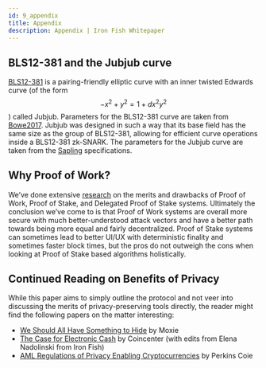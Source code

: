 ```yaml
---
id: 9_appendix
title: Appendix
description: Appendix | Iron Fish Whitepaper
---
```


## BLS12-381 and the Jubjub curve
[BLS12-381](https://github.com/zkcrypto/pairing/tree/e72660056e00c93d6b054dfb08ff34a1c67cb799/src/bls12_381) is a pairing-friendly elliptic curve with an inner twisted Edwards curve (of the form $$−x^2 + y^2 = 1 + dx^2y^2$$) called Jubjub. Parameters for the BLS12-381 curve are taken from [Bowe2017](https://github.com/ebfull/pairing/tree/e72660056e00c93d6b054dfb08ff34a1c67cb799/src/bls12_381). Jubjub was designed in such a way that its base field has the same size as the group of BLS12-381, allowing for efficient curve operations inside a BLS12-381 zk-SNARK. The parameters for the Jubjub curve are taken from the [Sapling](https://github.com/zcash/zips/blob/master/protocol/sapling.pdf) specifications.

## Why Proof of Work?
We’ve done extensive [research](https://www.notion.so/beanstalk/Why-PoW-is-a-Great-Choice-For-New-Layer-1-Blockchains-04438f79bea2444faead1b8fbd9220d0) on the merits and drawbacks of Proof of Work, Proof of Stake, and Delegated Proof of Stake systems. Ultimately the conclusion we’ve come to is that Proof of Work systems are overall more secure with much better-understood attack vectors and have a better path towards being more equal and fairly decentralized. Proof of Stake systems can sometimes lead to better UI/UX with deterministic finality and sometimes faster block times, but the pros do not outweigh the cons when looking at Proof of Stake based algorithms holistically.

## Continued Reading on Benefits of Privacy
While this paper aims to simply outline the protocol and not veer into discussing the merits of privacy-preserving tools directly, the reader might find the following papers on the matter interesting:
- [We Should All Have Something to Hide](https://moxie.org/2013/06/12/we-should-all-have-something-to-hide.html) by Moxie
- [The Case for Electronic Cash](https://www.coincenter.org/the-case-for-electronic-cash/) by Coincenter (with edits from Elena Nadolinski from Iron Fish)
- [AML Regulations of Privacy Enabling Cryptocurrencies](https://www.perkinscoie.com/images/content/2/3/237411/Perkins-Coie-LLP-White-Paper-AML-Regulation-of-Privacy-enablin.pdf) by Perkins Coie
